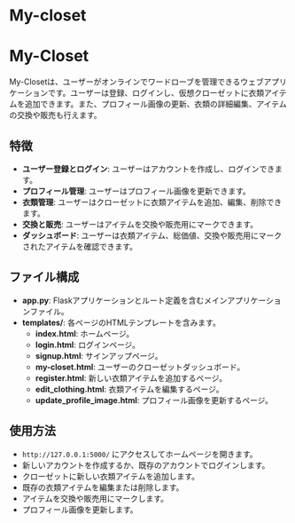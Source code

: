 # My-closet
# My-Closet

My-Closetは、ユーザーがオンラインでワードローブを管理できるウェブアプリケーションです。ユーザーは登録、ログインし、仮想クローゼットに衣類アイテムを追加できます。また、プロフィール画像の更新、衣類の詳細編集、アイテムの交換や販売も行えます。

## 特徴

- **ユーザー登録とログイン**: ユーザーはアカウントを作成し、ログインできます。
- **プロフィール管理**: ユーザーはプロフィール画像を更新できます。
- **衣類管理**: ユーザーはクローゼットに衣類アイテムを追加、編集、削除できます。
- **交換と販売**: ユーザーはアイテムを交換や販売用にマークできます。
- **ダッシュボード**: ユーザーは衣類アイテム、総価値、交換や販売用にマークされたアイテムを確認できます。

## ファイル構成

- **app.py**: Flaskアプリケーションとルート定義を含むメインアプリケーションファイル。
- **templates/**: 各ページのHTMLテンプレートを含みます。
    - **index.html**: ホームページ。
    - **login.html**: ログインページ。
    - **signup.html**: サインアップページ。
    - **my-closet.html**: ユーザーのクローゼットダッシュボード。
    - **register.html**: 新しい衣類アイテムを追加するページ。
    - **edit_clothing.html**: 衣類アイテムを編集するページ。
    - **update_profile_image.html**: プロフィール画像を更新するページ。

## 使用方法

- `http://127.0.0.1:5000/` にアクセスしてホームページを開きます。
- 新しいアカウントを作成するか、既存のアカウントでログインします。
- クローゼットに新しい衣類アイテムを追加します。
- 既存の衣類アイテムを編集または削除します。
- アイテムを交換や販売用にマークします。
- プロフィール画像を更新します。

